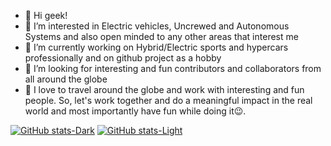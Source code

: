 - 👋 Hi geek!
- 👀 I’m interested in Electric vehicles, Uncrewed and Autonomous Systems and also open minded to any other areas that interest me 
- 🌱 I’m currently working on Hybrid/Electric sports and hypercars professionally and on github project as a hobby 
- 📎 I’m looking for interesting and fun contributors and collaborators from all around the globe 
- 💞️ I love to travel around the globe and work with interesting and fun people. So, let's work together and do a meaningful impact in the real world and most importantly have fun while doing it😉. 
<!---
akilan-g/akilan-g is a ✨ special ✨ repository because its `README.md` (this file) appears on your GitHub profile.
You can click the Preview link to take a look at your changes.
--->
[![GitHub stats-Dark](https://github-readme-stats.vercel.app/api?username=akilan-g&show_icons=true&theme=dark#gh-dark-mode-only)](https://github.com/akilan-g/github-readme-stats#gh-dark-mode-only)
[![GitHub stats-Light](https://github-readme-stats.vercel.app/api?username=akilan-g&show_icons=true&theme=default#gh-light-mode-only)](https://github.com/akilan-g/github-readme-stats#gh-light-mode-only)
